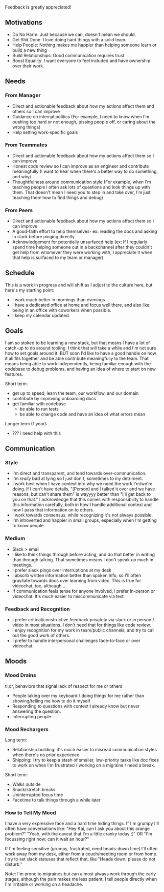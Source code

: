 
Feedback is greatly appreciated!


## Motivations
- Do No Harm: Just because we can, doesn't mean we should.
- Get Shit Done: I love doing hard things with a solid team.
- Help People: Nothing makes me happier than helping someone learn or build a new thing
- Build Relationships: Good communication requires trust
- Boost Equality: I want everyone to feel included and have ownership over their work.


## Needs

### From Manager
- Direct and actionable feedback about how my actions affect them and others so I can improve
- Guidance on internal politics (For example, I need to know when I'm pushing too hard or not enough, pissing people off, or caring about the wrong things)
- Help setting work-specific goals

### From Teammates
- Direct and actionable feedback about how my actions affect them so I can improve
- Honest code review so I can improve as an engineer and contribute meaningfully (I want to hear when there's a better way to do something, and why)
- Thoughtfulness around communication style (For example, when I'm teaching people I often ask lots of questions and look things up with them. That doesn't mean I need you to step in and take over, I'm just teaching them how to find things and debug)

### From Peers
- Direct and actionable feedback about how my actions affect them so I can improve
- A good-faith effort to help themselves- ex: reading the docs and asking in slack before pinging directly
- Acknowledgement for potentially unsurfaced help (ex: If I regularly spend time helping someone out in a backchannel after they couldn't get help from whomever they were working with, I appreciate it when that help is surfaced to my team or manager)


## Schedule
This is a work in progress and will shift as I adjust to the culture here, but here's my starting point:
- I work much better in mornings than evenings.
- I have a dedicated office at home and focus well there, and also like being in an office with coworkers when possible.
- I keep my calendar updated.


## Goals
I am so stoked to be learning a new stack, but that means I have a lot of catch-up to do around tooling; I think that will take a while and I'm not sure how to set goals around it. BUT soon I'd like to have a good handle on how it all fits together and be able contribute meaningfully to the team. That means being able to work independently, being familiar enough with the codebase to debug problems, and having an idea of where to start on new features.

Short term:
- get up to speed; learn the team, our workflow, and our domain
- contribute by improving onboarding docs
- get familiar with codebase
    - be able to run tests
    - be able to change code and have an idea of what errors mean

Longer term (1 year):
- ??? I need help with this


## Communication

### Style
- I'm direct and transparent, and tend towards over-communication.
- I'm *really* bad at lying so I just don't, sometimes to my detriment.
- I work best when I have context into why we need the work I'm/we're doing. If I can't have details, "[Person] and I talked it over and we have reasons, but can't share them" is wayyyy better than "I'll get back to you on that." I acknowledge that this comes with responsibility to handle this information carefully, both in how I handle additional context and how I pass that information on to others. 
- I work towards consensus, while recognizing it's not always possible.
- I'm introverted and happier in small groups, especially when I'm getting to know people.

### Medium
- Slack > email
- I like to think things through before acting, and do that better in writing than through talking. That sometimes means I don't speak up much in meetings.
- I prefer slack pings over interruptions at my desk
- I absorb written information better than spoken info, so I'll often gravitate towards docs over learning from video. This is true for videochat, too, although...
- If communication feels tense for anyone involved, I prefer in-person or videochat. It's much easier to miscommunicate via text.

### Feedback and Recognition
- I prefer critical/constructive feedback privately via slack or in person / video in most situations. I don't need that for things like code review.
- I enjoy recognition for my work in team/public channels, and try to call out the good work of others.
- I prefer to handle interpersonal challenges face-to-face or over videochat.


## Moods
### Mood Drains
tl;dr, behaviors that signal lack of respect for me or others

- People taking over my keyboard / doing things for me rather than showing/telling me how to do it myself
- Responding to questions with context I already know but never answering the question.
- Interrupting people

### Mood Rechargers

Long term: 
- Relationship building: it's much easier to misread communication styles when there's no prior experience
- Shipping: I try to keep a stash of smaller, low-priority tasks like doc fixes to work on when I'm frustrated / working on a migraine / need a break.

Short term:
- Walks outside
- Snack/stretch breaks
- Uninterrupted focus time
- Facetime to talk things through a while later

### How to Tell My Mood

I have a very expressive face and a hard time hiding things. If I'm grumpy I'll often have conversations like: "Hey Kai, can I ask you about this orange problem?" "Yeah, with the caveat that I'm a little cranky today :)" OR "I'm focussing right now; can it wait an hour?"

If I'm feeling sensitive (grumpy, frustrated, need heads-down time) I'll often work away from my desk, either from a couch/meeting room or from home. I try to set slack statuses that reflect that, like "Heads down, please do not disturb."

Note: I'm prone to migraines but can almost always work through the early stages, although the pain makes me less patient. I tell people directly when I'm irritable or working on a headache.



